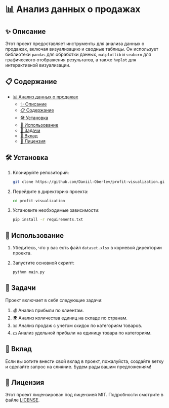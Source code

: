 # 📊 Анализ данных о продажах

## ✨ Описание

Этот проект предоставляет инструменты для анализа данных о продажах, включая визуализацию и сводные таблицы. Он использует библиотеки `pandas` для обработки данных, `matplotlib` и `seaborn` для графического отображения результатов, а также `hvplot` для интерактивной визуализации.

## 📋 Содержание

- [📊 Анализ данных о продажах](#-анализ-данных-о-продажах)
  - [✨ Описание](#-описание)
  - [📋 Содержание](#-содержание)
  - [🛠️ Установка](#️-установка)
  - [🚀 Использование](#-использование)
  - [📝 Задачи](#-задачи)
  - [🤝 Вклад](#-вклад)
  - [📄 Лицензия](#-лицензия)

## 🛠️ Установка

1. Клонируйте репозиторий:

   ```bash
   git clone https://github.com/Daniil-Oberlev/profit-visualization.git
   ```

2. Перейдите в директорию проекта:

   ```bash
   cd profit-visualization
   ```

3. Установите необходимые зависимости:

   ```bash
   pip install -r requirements.txt
   ```

## 🚀 Использование

1. Убедитесь, что у вас есть файл `dataset.xlsx` в корневой директории проекта.

2. Запустите основной скрипт:

   ```bash
   python main.py
   ```

## 📝 Задачи

Проект включает в себя следующие задачи:

1. 💰 Анализ прибыли по клиентам.
2. 🌍 Анализ количества единиц на складе по странам.
3. 📊 Анализ продаж с учетом скидок по категориям товаров.
4. 💵 Анализ удельной прибыли на единицу товара по категориям.

## 🤝 Вклад

Если вы хотите внести свой вклад в проект, пожалуйста, создайте ветку и сделайте запрос на слияние. Будем рады вашим предложениям!

## 📄 Лицензия

Этот проект лицензирован под лицензией MIT. Подробности смотрите в файле [LICENSE](LICENSE).
